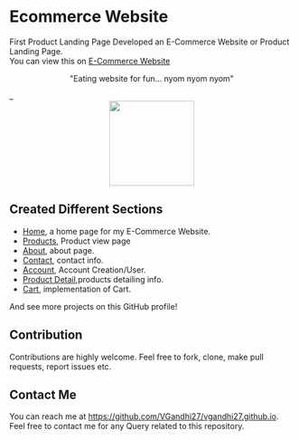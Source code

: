# Ecommerce Website
First Product Landing Page
Developed an E-Commerce Website or Product Landing Page.<br>
 You can view this on  [E-Commerce Website](https://vgandhi27.github.io/Ecommerce/index.html)
 <p align="center">"Eating website for fun... nyom nyom nyom"</p>_

<div align="center" style="text-align:center; margin:auto;">
<img align="center" src="https://i.imgur.com/EgCvXyK.png" width="150"/>
</div>


## Created Different Sections
* [Home](https://vgandhi27.github.io/Ecommerce/index.html), a home page for my E-Commerce Website.
* [Products](https://vgandhi27.github.io/Ecommerce/products.html), Product view page
* [About](https://vgandhi27.github.io/Ecommerce/index.html#about), about page.
* [Contact](https://vgandhi27.github.io/Ecommerce/index.html#footer-id), contact info.
* [Account](https://vgandhi27.github.io/Ecommerce/account.html), Account Creation/User.
* [Product Detail](https://vgandhi27.github.io/Ecommerce/productdetail.html),products detailing info.
* [Cart](https://vgandhi27.github.io/Ecommerce/cart.html), implementation of Cart.

And see more projects on this GitHub profile!

## Contribution

Contributions are highly welcome. Feel free to fork, clone, make pull requests, report issues etc.


## Contact Me

You can reach me at https://github.com/VGandhi27/vgandhi27.github.io. Feel free to contact me for any Query related to this repository.

